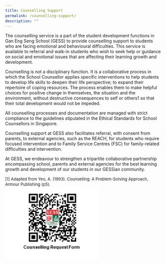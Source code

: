 ```yaml
---
title: Counselling Support
permalink: /counselling-support/
description: ""
---
```



The counselling service is a part of the student development functions in Gan Eng Seng School (GESS) to provide counselling support to students who are facing emotional and behavioural difficulties. This service is available to referral and walk-in students who wish to seek help or guidance on social and emotional issues that are affecting their learning growth and development.

Counselling is not a disciplinary function. It is a collaborative process in which the School Counsellor applies specific interventions to help students to develop life skills to deepen their life perspective; to expand their repertoire of coping resources. The process enables them to make helpful choices for positive change in themselves, the situation and the environment, without destructive consequences to self or others1 so that their total development would not be impeded.

All counselling processes and documentation are managed with strict compliance to the guidelines stipulated in the Ethical Standards for School Counsellors in Singapore.

Counselling support at GESS also facilitates referral, with consent from parents, to external agencies, such as the REACH, for students who require focused intervention and to Family Service Centres (FSC) for family-related difficulties and intervention.

At GESS, we endeavour to strengthen a tripartite collaborative partnership encompassing school, parents and external agencies for the best learning growth and development of our students in our GESSian community.

<font size="-1">\[1\] Adapted from Yeo, A. (1993). Counselling: A Problem-Solving Approach, Armour Publishing (p5).</font>
<br>
<img src="/images/Counselling-Request-Form.jpeg" 
         style="width:300px"
	/>
<br>
